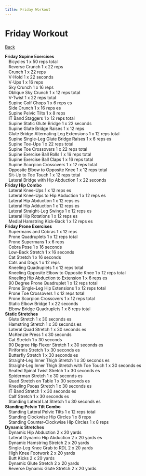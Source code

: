 ```yaml
---
title: Friday Workout
---
```


# Friday Workout

[Back](./index)

**Friday Supine Exercises**<br>
&nbsp;&nbsp;&nbsp;Bicycles 1 x 50 reps total<br>
&nbsp;&nbsp;&nbsp;Reverse Crunch 1 x 22 reps<br>
&nbsp;&nbsp;&nbsp;Crunch 1 x 22 reps<br>
&nbsp;&nbsp;&nbsp;V-Hold 1 x 22 seconds<br>
&nbsp;&nbsp;&nbsp;V-Ups 1 x 16 reps<br>
&nbsp;&nbsp;&nbsp;Sky Crunch 1 x 16 reps<br>
&nbsp;&nbsp;&nbsp;Oblique Sky Crunch 1 x 12 reps total<br>
&nbsp;&nbsp;&nbsp;V-Twist 1 x 22 reps total<br>
&nbsp;&nbsp;&nbsp;Supine Golf Chops 1 x 6 reps es<br>
&nbsp;&nbsp;&nbsp;Side Crunch 1 x 16 reps es<br>
&nbsp;&nbsp;&nbsp;Supine Pelvic Tilts 1 x 8 reps<br>
&nbsp;&nbsp;&nbsp;IT Band Staggers 1 x 12 reps total<br>
&nbsp;&nbsp;&nbsp;Supine Static Glute Bridge 1 x 22 seconds<br>
&nbsp;&nbsp;&nbsp;Supine Glute Bridge Raises 1 x 12 reps <br>
&nbsp;&nbsp;&nbsp;Glute Bridge Alternating Leg Extensions 1 x 12 reps total<br>
&nbsp;&nbsp;&nbsp;Supine Single-Leg Glute Bridge Raises 1 x 6 reps es<br>
&nbsp;&nbsp;&nbsp;Supine Toe-Ups 1 x 22 reps total<br>
&nbsp;&nbsp;&nbsp;Supine Toe Crossovers 1 x 22 reps total<br>
&nbsp;&nbsp;&nbsp;Supine Exercise Ball Rolls 1 x 16 reps total<br>
&nbsp;&nbsp;&nbsp;Supine Exercise Ball Claps 1 x 16 reps total<br>
&nbsp;&nbsp;&nbsp;Supine Scorpion Crossovers 1 x 12 reps total<br>
&nbsp;&nbsp;&nbsp;Opposite Elbow to Opposite Knee 1 x 12 reps total<br>
&nbsp;&nbsp;&nbsp;Sit-Up to Toe Touch 1 x 12 reps total<br>
&nbsp;&nbsp;&nbsp;Lateral Bridge with Hip Abduction 1 x 22 seconds<br>
**Friday Hip Combo**<br>
&nbsp;&nbsp;&nbsp;Lateral Knee-Ups 1 x 12 reps es<br>
&nbsp;&nbsp;&nbsp;Lateral Knee-Ups to Hip Abduction 1 x 12 reps es<br>
&nbsp;&nbsp;&nbsp;Lateral Hip Abduction 1 x 12 reps es<br>
&nbsp;&nbsp;&nbsp;Lateral Hip Adduction 1 x 12 reps es<br>
&nbsp;&nbsp;&nbsp;Lateral Straight-Leg Swings 1 x 12 reps es<br>
&nbsp;&nbsp;&nbsp;Lateral Hip Rotations 1 x 12 reps es<br>
&nbsp;&nbsp;&nbsp;Medial Hamstring Kick-Back 1 x 12 reps es<br>
**Friday Prone Exercises**<br>
&nbsp;&nbsp;&nbsp;Supermans and Cobras 1 x 12 reps<br>
&nbsp;&nbsp;&nbsp;Prone Quadruplets 1 x 12 reps total<br>
&nbsp;&nbsp;&nbsp;Prone Supermans 1 x 6 reps<br>
&nbsp;&nbsp;&nbsp;Cobra Pose 1 x 16 seconds<br>
&nbsp;&nbsp;&nbsp;Low-Back Stretch 1 x 16 seconds<br>
&nbsp;&nbsp;&nbsp;Cat Stretch 1 x 16 seconds<br>
&nbsp;&nbsp;&nbsp;Cats and Dogs 1 x 12 reps<br>
&nbsp;&nbsp;&nbsp;Kneeling Quadruplets 1 x 12 reps total<br>
&nbsp;&nbsp;&nbsp;Kneeling Opposite Elbow to Opposite Knee 1 x 12 reps total<br>
&nbsp;&nbsp;&nbsp;Kneeling Hip Abduction to Extension 1 x 6 reps es<br>
&nbsp;&nbsp;&nbsp;90 Degree Prone Quadruplet 1 x 12 reps total<br>
&nbsp;&nbsp;&nbsp;Prone Single-Leg Hip Extensions 1 x 12 reps total<br>
&nbsp;&nbsp;&nbsp;Prone Toe Crossovers 1 x 12 reps total<br>
&nbsp;&nbsp;&nbsp;Prone Scorpion Crossovers 1 x 12 reps total<br>
&nbsp;&nbsp;&nbsp;Static Elbow Bridge 1 x 22 seconds<br>
&nbsp;&nbsp;&nbsp;Elbow Bridge Quadruplets 1 x 8 reps total<br>
**Static Stretches**<br>
&nbsp;&nbsp;&nbsp;Glute Stretch 1 x 30 seconds es<br>
&nbsp;&nbsp;&nbsp;Hamstring Stretch 1 x 30 seconds es<br>
&nbsp;&nbsp;&nbsp;Lateral Quad Stretch 1 x 30 seconds es<br>
&nbsp;&nbsp;&nbsp;McKenzie Press 1 x 30 seconds<br>
&nbsp;&nbsp;&nbsp;Cat Stretch 1 x 30 seconds<br>
&nbsp;&nbsp;&nbsp;90 Degree Hip Flexor Stretch 1 x 30 seconds es<br>
&nbsp;&nbsp;&nbsp;Piriformis Stretch 1 x 30 seconds es<br>
&nbsp;&nbsp;&nbsp;Butterfly Stretch 1 x 30 seconds es<br>
&nbsp;&nbsp;&nbsp;Straight-Leg Inner Thigh Stretch 1 x 30 seconds es<br>
&nbsp;&nbsp;&nbsp;Straight-Leg Inner Thigh Stretch with Toe Touch 1 x 30 seconds es<br>
&nbsp;&nbsp;&nbsp;Seated Spinal Twist Stretch 1 x 30 seconds es<br>
&nbsp;&nbsp;&nbsp;Spiderman Stretch 1 x 30 seconds es<br>
&nbsp;&nbsp;&nbsp;Quad Stretch on Table 1 x 30 seconds es<br>
&nbsp;&nbsp;&nbsp;Kneeling Psoas Stretch 1 x 30 seconds es<br>
&nbsp;&nbsp;&nbsp;IT Band Stretch 1 x 30 seconds es<br>
&nbsp;&nbsp;&nbsp;Calf Stretch 1 x 30 seconds es<br>
&nbsp;&nbsp;&nbsp;Standing Lateral Lat Stretch 1 x 30 seconds es<br>
**Standing Pelvic Tilt Combo**<br>
&nbsp;&nbsp;&nbsp;Standing Lateral Pelvic Tilts 1 x 12 reps total<br>
&nbsp;&nbsp;&nbsp;Standing Clockwise Hip Circles 1 x 8 reps<br>
&nbsp;&nbsp;&nbsp;Standing Counter-Clockwise Hip Circles 1 x 8 reps<br>
**Dynamic Stretches**<br>
&nbsp;&nbsp;&nbsp;Dynamic Hip Abduction 2 x 20 yards<br>
&nbsp;&nbsp;&nbsp;Lateral Dynamic Hip Abduction 2 x 20 yards es<br>
&nbsp;&nbsp;&nbsp;Dynamic Hamstring Stretch 2 x 20 yards<br>
&nbsp;&nbsp;&nbsp;Single-Leg Knee Grab to RDL 2 x 20 yards<br>
&nbsp;&nbsp;&nbsp;High Knee Footwork 2 x 20 yards<br>
&nbsp;&nbsp;&nbsp;Butt Kicks 2 x 20 yards<br>
&nbsp;&nbsp;&nbsp;Dynamic Glute Stretch 2 x 20 yards<br>
&nbsp;&nbsp;&nbsp;Reverse Dynamic Glute Stretch 2 x 20 yards<br>
